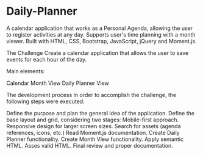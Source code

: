 # Daily-Planner
A calendar application that works as a Personal Agenda, allowing the user to register activities at any day. Supports user's time planning with a month viewer. Built with HTML, CSS, Bootstrap, JavaScript, jQuery and Moment.js.

The Challenge
Create a calendar application that allows the user to save events for each hour of the day.

Main elements:

Calendar Month View
Daily Planner View


The development process
In order to accomplish the challenge, the following steps were executed:

Define the purpose and plan the general idea of the application.
Define the base layout and grid, considering two stages:
Mobile-first approach.
Responsive design for larger screen sizes.
Search for assets (agenda references, icons, etc.)
Read Moment.js documentation.
Create Daily Planner functionality.
Create Month View functionality.
Apply semantic HTML.
Asses valid HTML.
Final review and proper documentation.
